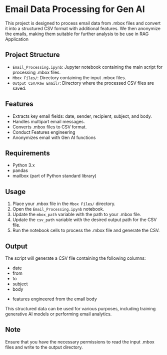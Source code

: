 # Email Data Processing for Gen AI

This project is designed to process email data from .mbox files and convert it into a structured CSV format with additional features. We then anonymize the emails, making them suitable for further analysis to be use in RAG Application

## Project Structure

- `Email_Processing.ipynb`: Jupyter notebook containing the main script for processing .mbox files.
- `Mbox Files/`: Directory containing the input .mbox files.
- `Output CSV/Raw Email/`: Directory where the processed CSV files are saved.

## Features

- Extracts key email fields: date, sender, recipient, subject, and body.
- Handles multipart email messages.
- Converts .mbox files to CSV format.
- Conduct Features engineering
- Anonymizes email with Gen AI functions

## Requirements

- Python 3.x
- pandas
- mailbox (part of Python standard library)

## Usage

1. Place your .mbox file in the `Mbox Files/` directory.
2. Open the `Email_Processing.ipynb` notebook.
3. Update the `mbox_path` variable with the path to your .mbox file.
4. Update the `csv_path` variable with the desired output path for the CSV file.
5. Run the notebook cells to process the .mbox file and generate the CSV.

## Output

The script will generate a CSV file containing the following columns:
- date
- from
- to
- subject
- body
+ features engineered from the email body

This structured data can be used for various purposes, including training generative AI models or performing email analytics.

## Note

Ensure that you have the necessary permissions to read the input .mbox files and write to the output directory.
